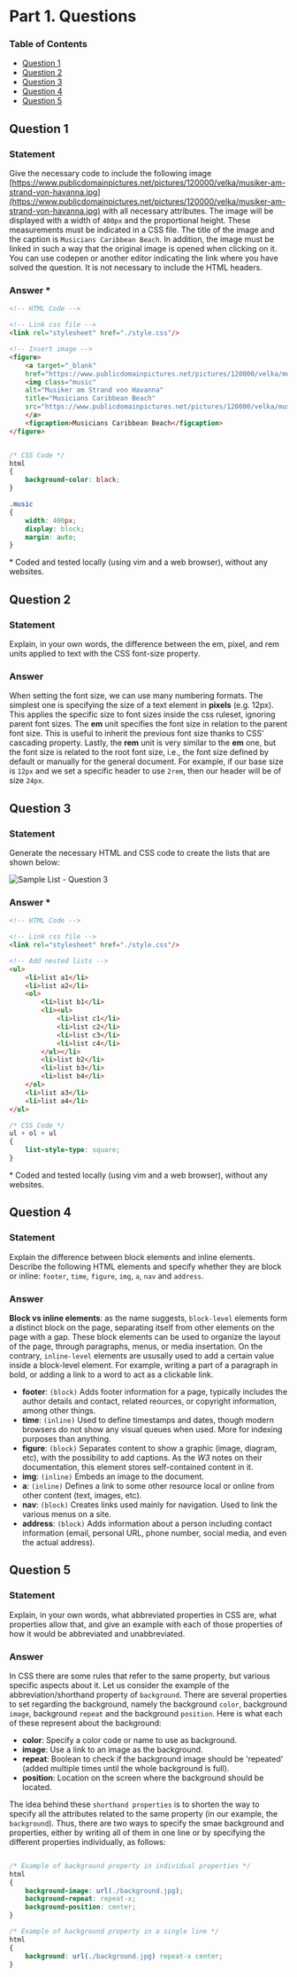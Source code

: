 <!-- *********************************************************************** -->
<!--                                                                         -->
<!--                                         =@@*   +@@+                     -->
<!--                                         =@@*   +@@+ :*%@@@%*:           -->
<!--                                         =@@*   =@@+.@@@=--%@@-          -->
<!--                                         :@@%. .#@@--@@*   +@@* .+%@@@   -->
<!-- README.md                                =%@@@@@@+ =@@*   =@@+.@@@+-=   -->
<!--                                            .---:   -@@#.  *@@--@@*      -->
<!-- By: aperez-b <aperez-b@uoc.edu>                     +@@@@@@@* +@@+      -->
<!--                                                       :-==:.  -@@#      -->
<!-- Created: 2022/10/29 11:53:10 by aperez-b                       +@@@%@   -->
<!-- Updated: 2022/11/17 11:56:20 by aperez-b                                -->
<!--                                                                         -->
<!-- *********************************************************************** -->

# Part 1. Questions

### Table of Contents

- [Question 1](#question-1)
- [Question 2](#question-2)
- [Question 3](#question-3)
- [Question 4](#question-4)
- [Question 5](#question-5)

## Question 1

### Statement

Give the necessary code to include the following image [https://www.publicdomainpictures.net/pictures/120000/velka/musiker-am-strand-von-havanna.jpg](https://www.publicdomainpictures.net/pictures/120000/velka/musiker-am-strand-von-havanna.jpg) with all necessary attributes. The image will be displayed with a width of ``400px`` and the proportional height. These measurements must be indicated in a CSS file. The title of the image and the caption is ``Musicians Caribbean Beach``. In addition, the image must be linked in such a way that the original image is opened when clicking on it. You can use codepen or another editor indicating the link where you have solved the question. It is not necessary to include the HTML headers.

### Answer \*


```HTML
<!-- HTML Code -->

<!-- Link css file -->
<link rel="stylesheet" href="./style.css"/>

<!-- Insert image -->
<figure>
    <a target="_blank"
    href="https://www.publicdomainpictures.net/pictures/120000/velka/musiker-am-strand-von-havanna.jpg">
    <img class="music"
    alt="Musiker am Strand von Havanna"
    title="Musicians Caribbean Beach"
    src="https://www.publicdomainpictures.net/pictures/120000/velka/musiker-am-strand-von-havanna.jpg">
    </a>
    <figcaption>Musicians Caribbean Beach</figcaption>
</figure>
```
```CSS

/* CSS Code */
html
{
    background-color: black;
}

.music
{
    width: 400px;
    display: block;
    margin: auto;
}
```
\* Coded and tested locally (using vim and a web browser), without any websites.

## Question 2

### Statement

Explain, in your own words, the difference between the em, pixel, and rem units applied to text with the CSS font-size property.

### Answer

When setting the font size, we can use many numbering formats. The simplest one is specifying the size of a text element in **pixels** (e.g. 12px). This applies the specific size to font sizes inside the css ruleset, ignoring parent font sizes. The **em** unit specifies the font size in relation to the parent font size. This is useful to inherit the previous font size thanks to CSS' cascading property. Lastly, the **rem** unit is very similar to the **em** one, but the font size is related to the root font size, i.e., the font size defined by default or manually for the general document. For example, if our base size is ``12px`` and we set a specific header to use ``2rem``, then our header will be of size ``24px``.


## Question 3

### Statement

Generate the necessary HTML and CSS code to create the lists that are shown below:

![Sample List - Question 3](https://user-images.githubusercontent.com/40824677/198830060-5ad11e8d-c311-4f35-9a59-b0c1b2e4bb80.jpeg)

### Answer \*


```HTML
<!-- HTML Code -->

<!-- Link css file -->
<link rel="stylesheet" href="./style.css"/>

<!-- Add nested lists -->
<ul>
    <li>list a1</li>
    <li>list a2</li>
    <ol>
        <li>list b1</li>
        <li><ul>
            <li>list c1</li>
            <li>list c2</li>
            <li>list c3</li>
            <li>list c4</li>
        </ul></li>
        <li>list b2</li>
        <li>list b3</li>
        <li>list b4</li>
    </ol>
    <li>list a3</li>
    <li>list a4</li>
</ul>
```

```CSS
/* CSS Code */
ul + ol + ul
{
    list-style-type: square;
}
```
\* Coded and tested locally (using vim and a web browser), without any websites.

## Question 4

### Statement

Explain the difference between block elements and inline elements. Describe the following HTML elements and specify whether they are block or inline: ``footer``, ``time``, ``figure``, ``img``, ``a``, ``nav`` and ``address``.

### Answer

**Block vs inline elements**: as the name suggests, ``block-level`` elements form a distinct block on the page, separating itself from other elements on the page with a gap. These block elements can be used to organize the layout of the page, through paragraphs, menus, or media insertation. On the contrary, ``inline-level`` elements are ususally used to add a certain value inside a block-level element. For example, writing a part of a paragraph in bold, or adding a link to a word to act as a clickable link.

- **footer**: ``(block)`` Adds footer information for a page, typically includes the author details and contact, related reources, or copyright information, among other things.
- **time**: ``(inline)`` Used to define timestamps and dates, though modern browsers do not show any visual queues when used. More for indexing purposes than anything.
- **figure**: ``(block)`` Separates content to show a graphic (image, diagram, etc), with the possibility to add captions. As the *W3* notes on their documentation, this element stores self-contained content in it.
- **img**: ``(inline)`` Embeds an image to the document.
- **a**: ``(inline)`` Defines a link to some other resource local or online from other content (text, images, etc).
- **nav**: ``(block)`` Creates links used mainly for navigation. Used to link the various menus on a site.
- **address**: ``(block)`` Adds information about a person including contact information (email, personal URL, phone number, social media, and even the actual address).

## Question 5

### Statement

Explain, in your own words, what abbreviated properties in CSS are, what properties allow that, and give an example with each of those properties of how it would be abbreviated and unabbreviated.

### Answer

In CSS there are some rules that refer to the same property, but various specific aspects about it. Let us consider the example of the abbreviation/shorthand property of ``background``. There are several properties to set regarding the background, namely the background ``color``, background ``image``, background ``repeat`` and the background ``position``. Here is what each of these represent about the background:

- **color**: Specify a color code or name to use as background.
- **image**: Use a link to an image as the background.
- **repeat**: Boolean to check if the background image should be 'repeated' (added multiple times until the whole background is full).
- **position**: Location on the screen where the background should be located.

The idea behind these ``shorthand properties`` is to shorten the way to specify all the attributes related to the same property (in our example, the ``background``). Thus, there are two ways to specify the smae background and properties, either by writing all of them in one line or by specifying the different properties individually, as follows:

```css

/* Example of background property in individual properties */
html
{
    background-image: url(./background.jpg);
    background-repeat: repeat-x;
    background-position: center;
}

/* Example of background property in a single line */
html
{
    background: url(./background.jpg) repeat-x center;
}
```
